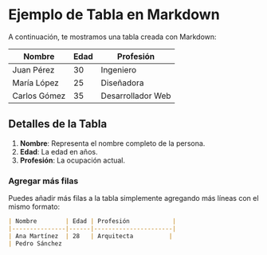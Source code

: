 

# Ejemplo de Tabla en Markdown

A continuación, te mostramos una tabla creada con Markdown:

| Nombre       | Edad | Profesión         |
|--------------|------|-------------------|
| Juan Pérez   | 30   | Ingeniero         |
| María López  | 25   | Diseñadora        |
| Carlos Gómez | 35   | Desarrollador Web |

## Detalles de la Tabla

1. **Nombre**: Representa el nombre completo de la persona.
2. **Edad**: La edad en años.
3. **Profesión**: La ocupación actual.

### Agregar más filas

Puedes añadir más filas a la tabla simplemente agregando más líneas con el mismo formato:

```markdown
| Nombre        | Edad | Profesión            |
|---------------|------|----------------------|
| Ana Martínez  | 28   | Arquitecta          |
| Pedro Sánchez
